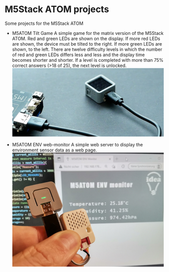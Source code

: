 # M5Stack ATOM projects
Some projects for the M5Stack ATOM

* M5ATOM Tilt Game
A simple game for the matrix version of the M5Stack ATOM. 
Red and green LEDs are shown on the display. 
If more red LEDs are shown, the device must be tilted to the right. 
If more green LEDs are shown, to the left.
There are twelve difficulty levels in which the number of red and green 
LEDs differs less and less and the display time becomes shorter and shorter. 
If a level is completed with more than 75% correct answers (>18 of 25), 
the next level is unlocked.
![M5StickC](/images/M5ATOM_small.jpg)

* M5ATOM ENV web-monitor
A simple web server to display the environment sensor data as a web page.
![M5StickC](/images/M5ATOM_ENV_Monitor_small.jpg)
